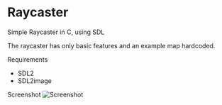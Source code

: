 # Raycaster
Simple Raycaster in C, using SDL

The raycaster has only basic features and an example map hardcoded.

Requirements
  - SDL2
  - SDL2image
  

Screenshot
![Screenshot](http://i.imgur.com/AiILfoO.png)

